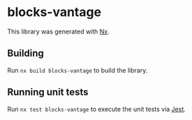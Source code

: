 # blocks-vantage

This library was generated with [Nx](https://nx.dev).

## Building

Run `nx build blocks-vantage` to build the library.

## Running unit tests

Run `nx test blocks-vantage` to execute the unit tests via [Jest](https://jestjs.io).
